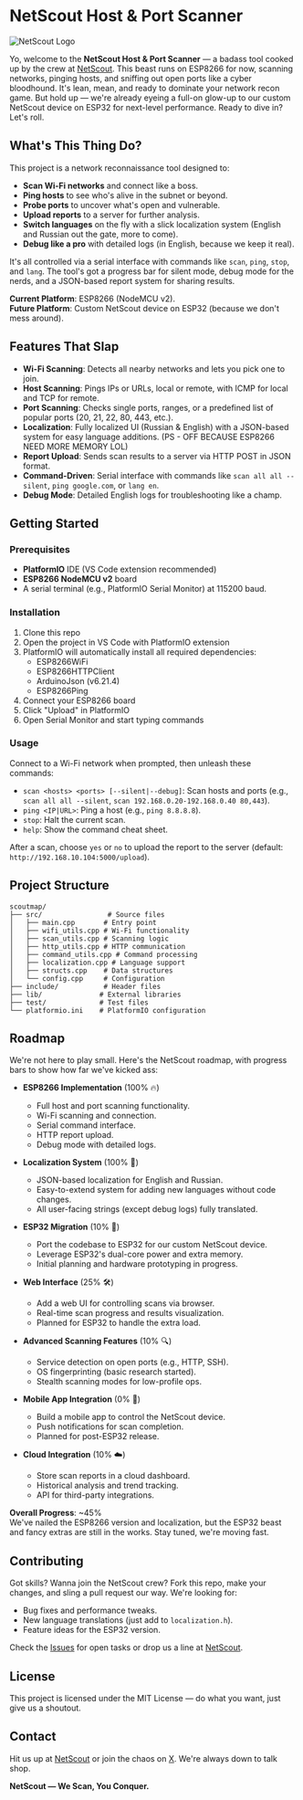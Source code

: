 # NetScout Host & Port Scanner

![NetScout Logo](https://i.imgur.com/0glGFjl.png)

Yo, welcome to the **NetScout Host & Port Scanner** — a badass tool cooked up by the crew at [NetScout](https://netscout.tech). This beast runs on ESP8266 for now, scanning networks, pinging hosts, and sniffing out open ports like a cyber bloodhound. It's lean, mean, and ready to dominate your network recon game. But hold up — we're already eyeing a full-on glow-up to our custom NetScout device on ESP32 for next-level performance. Ready to dive in? Let's roll.

## What's This Thing Do?

This project is a network reconnaissance tool designed to:
- **Scan Wi-Fi networks** and connect like a boss.
- **Ping hosts** to see who's alive in the subnet or beyond.
- **Probe ports** to uncover what's open and vulnerable.
- **Upload reports** to a server for further analysis.
- **Switch languages** on the fly with a slick localization system (English and Russian out the gate, more to come).
- **Debug like a pro** with detailed logs (in English, because we keep it real).

It's all controlled via a serial interface with commands like `scan`, `ping`, `stop`, and `lang`. The tool's got a progress bar for silent mode, debug mode for the nerds, and a JSON-based report system for sharing results.

**Current Platform**: ESP8266 (NodeMCU v2).  
**Future Platform**: Custom NetScout device on ESP32 (because we don't mess around).

## Features That Slap

- **Wi-Fi Scanning**: Detects all nearby networks and lets you pick one to join.
- **Host Scanning**: Pings IPs or URLs, local or remote, with ICMP for local and TCP for remote.
- **Port Scanning**: Checks single ports, ranges, or a predefined list of popular ports (20, 21, 22, 80, 443, etc.).
- **Localization**: Fully localized UI (Russian & English) with a JSON-based system for easy language additions. (PS - OFF BECAUSE ESP8266 NEED MORE MEMORY LOL)
- **Report Upload**: Sends scan results to a server via HTTP POST in JSON format.
- **Command-Driven**: Serial interface with commands like `scan all all --silent`, `ping google.com`, or `lang en`.
- **Debug Mode**: Detailed English logs for troubleshooting like a champ.

## Getting Started

### Prerequisites
- **PlatformIO** IDE (VS Code extension recommended)
- **ESP8266 NodeMCU v2** board
- A serial terminal (e.g., PlatformIO Serial Monitor) at 115200 baud.

### Installation
1. Clone this repo
2. Open the project in VS Code with PlatformIO extension
3. PlatformIO will automatically install all required dependencies:
   - ESP8266WiFi
   - ESP8266HTTPClient
   - ArduinoJson (v6.21.4)
   - ESP8266Ping
4. Connect your ESP8266 board
5. Click "Upload" in PlatformIO
6. Open Serial Monitor and start typing commands

### Usage
Connect to a Wi-Fi network when prompted, then unleash these commands:
- `scan <hosts> <ports> [--silent|--debug]`: Scan hosts and ports (e.g., `scan all all --silent`, `scan 192.168.0.20-192.168.0.40 80,443`).
- `ping <IP|URL>`: Ping a host (e.g., `ping 8.8.8.8`).
- `stop`: Halt the current scan.
- `help`: Show the command cheat sheet.

After a scan, choose `yes` or `no` to upload the report to the server (default: `http://192.168.10.104:5000/upload`).

## Project Structure
```
scoutmap/
├── src/                # Source files
│   ├── main.cpp       # Entry point
│   ├── wifi_utils.cpp # Wi-Fi functionality
│   ├── scan_utils.cpp # Scanning logic
│   ├── http_utils.cpp # HTTP communication
│   ├── command_utils.cpp # Command processing
│   ├── localization.cpp # Language support
│   ├── structs.cpp    # Data structures
│   └── config.cpp     # Configuration
├── include/           # Header files
├── lib/              # External libraries
├── test/             # Test files
└── platformio.ini    # PlatformIO configuration
```

## Roadmap

We're not here to play small. Here's the NetScout roadmap, with progress bars to show how far we've kicked ass:

- **ESP8266 Implementation** (100% 🔥)
  - Full host and port scanning functionality.
  - Wi-Fi scanning and connection.
  - Serial command interface.
  - HTTP report upload.
  - Debug mode with detailed logs.

- **Localization System** (100% 💪)
  - JSON-based localization for English and Russian.
  - Easy-to-extend system for adding new languages without code changes.
  - All user-facing strings (except debug logs) fully translated.

- **ESP32 Migration** (10% 🚧)
  - Port the codebase to ESP32 for our custom NetScout device.
  - Leverage ESP32's dual-core power and extra memory.
  - Initial planning and hardware prototyping in progress.

- **Web Interface** (25% 🛠️)
  - Add a web UI for controlling scans via browser.
  - Real-time scan progress and results visualization.
  - Planned for ESP32 to handle the extra load.

- **Advanced Scanning Features** (10% 🔍)
  - Service detection on open ports (e.g., HTTP, SSH).
  - OS fingerprinting (basic research started).
  - Stealth scanning modes for low-profile ops.

- **Mobile App Integration** (0% 📱)
  - Build a mobile app to control the NetScout device.
  - Push notifications for scan completion.
  - Planned for post-ESP32 release.

- **Cloud Integration** (10% ☁️)
  - Store scan reports in a cloud dashboard.
  - Historical analysis and trend tracking.
  - API for third-party integrations.

**Overall Progress**: ~45%  
We've nailed the ESP8266 version and localization, but the ESP32 beast and fancy extras are still in the works. Stay tuned, we're moving fast.

## Contributing

Got skills? Wanna join the NetScout crew? Fork this repo, make your changes, and sling a pull request our way. We're looking for:
- Bug fixes and performance tweaks.
- New language translations (just add to `localization.h`).
- Feature ideas for the ESP32 version.

Check the [Issues](https://github.com/netscout-tech/scoutmap/issues) for open tasks or drop us a line at [NetScout](https://netscout.tech).

## License

This project is licensed under the MIT License — do what you want, just give us a shoutout.

## Contact

Hit us up at [NetScout](https://netscout.tech) or join the chaos on [X](https://x.com/netscout_tech). We're always down to talk shop.

**NetScout — We Scan, You Conquer.**
